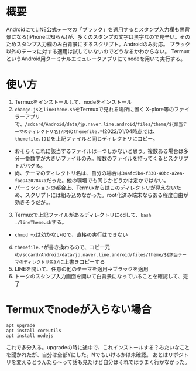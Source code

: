 # 概要
AndroidにてLINE公式テーマの「ブラック」を適用するとスタンプ入力欄も黒背景になる(iPhoneは知らん)が、多くのスタンプの文字は黒字なので見辛い。そのためスタンプ入力欄のみ白背景にするスクリプト。Androidのみ対応。
ブラック以外のテーマに対する適用は試していないのでどうなるかわからない。
TermuxというAndroid用ターミナルエミュレータアプリにてnodeを用いて実行する。

# 使い方
1. Termuxをインストールして、nodeをインストール
2. `change.js`と`lineTheme.sh`をTermuxで見れる場所に置く
X-plore等のファイラーアプリで、`/sdcard/Android/data/jp.naver.line.android/files/theme/${該当テーマのディレクトリ名}/`内の`themefile.*`(2022/01/04時点では、`themefile.191`)を上記ファイルと同じディレクトリにコピー。
- おそらくこれに該当するファイルは一つしかないと思う。複数ある場合は多分一番数字が大きいファイルのみ。複数のファイルを持ってくるとスクリプトがバグる。
- 尚、テーマのディレクトリ名は、自分の場合は`34afc5b4-f330-40bc-a2ea-fae94207847a`だった。他の環境でも同じかどうかは定かではない。
- パーミッションの都合上、Termuxからはこのディレクトリが見えないため、スクリプトには組み込めなかった。root化済み端末ならある程度自由が効きそうだが…
3. Termuxで上記ファイルがあるディレクトリにcdして、`bash ./lineTheme.sh`する。
- `chmod +x`は効かないので、直接の実行はできない
4. `themefile.*`が書き換わるので、コピー元の`/sdcard/Android/data/jp.naver.line.android/files/theme/${該当テーマのディレクトリ名}/`に上書きコピーする
5. LINEを開いて、任意の他のテーマを適用→ブラックを適用
6. トークのスタンプ入力画面を開いて白背景になっていることを確認して、完了

# Termuxでnodeが入らない場合
```
apt upgrade
apt install coreutils
apt install nodejs
```
これで多分入る。upgradeの時に途中で、これインストールする？みたいなことを聞かれたが、自分は全部Yにした。Nでもいけるかは未確認。
あとはリポジトリを変えるとうんたら～って話も見たけど自分はそれではうまく行かなかった。